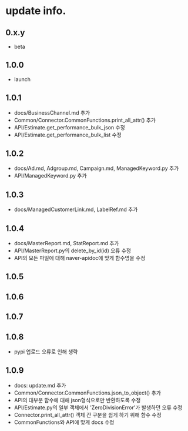 # update info.

## 0.x.y

- beta

## 1.0.0

- launch

## 1.0.1

- docs/BusinessChannel.md 추가
- Common/Connector.CommonFunctions.print_all_attr() 추가
- API/Estimate.get_performance_bulk_json 수정
- API/Estimate.get_performance_bulk_list 수정

## 1.0.2

- docs/Ad.md, Adgroup.md, Campaign.md, ManagedKeyword.py 추가
- API/ManagedKeyword.py 추가

## 1.0.3

- docs/ManagedCustomerLink.md, LabelRef.md 추가

## 1.0.4

- docs/MasterReport.md, StatReport.md 추가
- API/MasterReport.py의 delete_by_id(id) 오류 수정
- API의 모든 파일에 대해 naver-apidoc에 맞게 함수명을 수정

## 1.0.5

## 1.0.6

## 1.0.7

## 1.0.8

- pypi 업로드 오류로 인해 생략

## 1.0.9

- docs: update.md 추가
- Common/Connector.CommonFunctions.json_to_object() 추가
- API의 대부분 함수에 대해 json형식으로만 반환하도록 수정
- API/Estimate.py의 일부 객체에서 'ZeroDivisionError'가 발생하던 오류 수정
- Connector.print_all_attr() 객체 간 구분을 쉽게 하기 위해 함수 수정
- CommonFunctions와 API에 맞게 docs 수정

